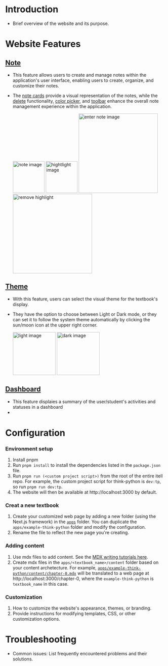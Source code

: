 # Introduction
- Brief overview of the website and its purpose.

# Website Features
## [Note](apps/example-think-python/src/components/note)
- This feature allows users to create and manage notes within the application's user interface, enabling users to create, organize, and customize their notes.
- The [note cards](apps/example-think-python/src/components/note/note-card.tsx) provide a visual representation of the notes, while the [delete](apps/example-think-python/src/components/note/note-delete.tsx) functionality, [color picker](apps/example-think-python/src/components/note/note-color-picker.tsx), and [toolbar](apps/example-think-python/src/components/note/note-toolbar.tsx) enhance the overall note management experience within the application.

  <img src="https://github.com/yahan-ds/itell_python/assets/93264144/3c3fba41-29eb-426e-847c-e2d1e0c80a33" alt="note image" title="choose an operation" width="whatever" height="100"> 
  <img src="https://github.com/yahan-ds/itell_python/assets/93264144/9eded38c-cfe7-4326-93fa-2287f4128e40" alt="hightlight image" title="highlight the content" width="whatever" height="100">

  <img src="https://github.com/yahan-ds/itell_python/assets/93264144/b56d876f-ebb9-4710-a29c-55a65760bbd1" alt="enter note image" title="add a note: type in the notes. click 'enter' to save." width="whatever" height="250">
  <img src="https://github.com/yahan-ds/itell_python/assets/93264144/eecd9d5b-20a2-4769-bfad-67d8edd722b8" alt="remove highlight" title="delete the highligh" width="whatever" height="250">

## [Theme](apps/example-think-python/src/components/theme)
- With this feature, users can select the visual theme for the textbook's display.
- They have the option to choose between Light or Dark mode, or they can set it to follow the system theme automatically by clicking the sun/moon icon at the upper right corner.

  <img src="https://github.com/yahan-ds/itell_python/assets/93264144/a0bfa77d-a283-4abd-88cd-51440f3102aa" alt="light image" title="light mode" width="whatever" height="135">
  <img src="https://github.com/yahan-ds/itell_python/assets/93264144/d2ec9808-ebdc-4eb3-b742-62b9ff9ba8ce" alt="dark image" title="dark mode" width="whatever" height="135">

## [Dashboard](apps/example-think-python/src/components/dashboard)
- This feature displaies a summary of the user/student's activities and statuses in a dashboard
-

# Configuration
### Environment setup
1. Install pnpm
2. Run `pnpm install` to install the dependencies listed in the `package.json` file.
3. Run `pnpm run (<custom project script>)` from the root of the entire itell repo. For example, the custom project script for think-python is `dev:tp`, so run `pnpm run dev:tp`.
4. The website will then be available at http://localhost:3000 by default.

### Creat a new textbook
1. Create your customized web page by adding a new folder (using the Next.js framework) in the [`apps`](apps) folder. You can duplicate the `apps/example-think-python` folder and modify the configuration. 
2. Rename the file to reflect the new page you're creating. 

### Adding content
1. Use mdx files to add content. See the [MDX writing tutorials here](https://kabartolo.github.io/chicago-docs-demo/docs/mdx-guide/writing/).
2. Create mdx files in the `apps/<textbook_name>/content` folder based on your content archetecture. For example, [`apps/example-think-python/content/chapter-0.mdx`](apps/example-think-python/content/chapter-0.mdx) will be translated to a web page at http://localhost:3000/chapter-0, where the  `example-think-python` is `textbook_name` in this case. 

### Customization
1. How to customize the website's appearance, themes, or branding.
2. Provide instructions for modifying templates, CSS, or other customization options.

# Troubleshooting
- Common issues: List frequently encountered problems and their solutions.
